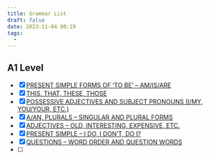 ```yaml
---
title: Grammar List
draft: false
date: 2023-11-04 00:19
tags:
  - 
---
```


## A1 Level
- [x] [PRESENT SIMPLE FORMS OF ‘TO BE’ – AM/IS/ARE](https://test-english.com/grammar-points/a1/present-simple-forms-of-to-be/3/)
- [x] [THIS, THAT, THESE, THOSE](https://test-english.com/grammar-points/a1/this-that-these-those/3/)
- [x] [POSSESSIVE ADJECTIVES AND SUBJECT PRONOUNS (I/MY, YOU/YOUR, ETC.)](https://test-english.com/grammar-points/a1/possessive-adjectives/3/)
- [x] [A/AN, PLURALS – SINGULAR AND PLURAL FORMS](https://test-english.com/grammar-points/a1/a-an-plurals/3/)
- [x] [ADJECTIVES – OLD, INTERESTING, EXPENSIVE, ETC.](https://test-english.com/grammar-points/a1/adjectives/3/)
- [x] [PRESENT SIMPLE – I DO, I DON’T, DO I?](https://test-english.com/grammar-points/a1/present-simple/3)
- [x] [QUESTIONS – WORD ORDER AND QUESTION WORDS](https://test-english.com/grammar-points/a1/questions/4/)
- [ ] 